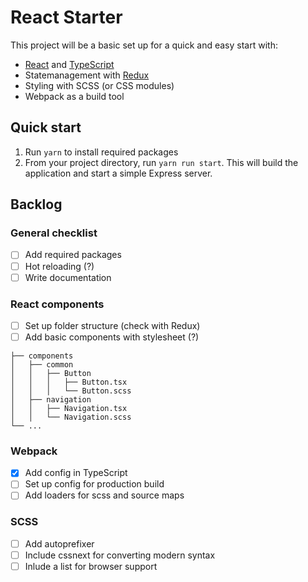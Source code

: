 # React Starter

This project will be a basic set up for a quick and easy start with:
- [React](https://reactjs.org/) and [TypeScript](https://www.typescriptlang.org/)
- Statemanagement with [Redux](https://redux.js.org/)
- Styling with SCSS (or CSS modules)
- Webpack as a build tool

## Quick start
1. Run `yarn` to install required packages
2. From your project directory, run `yarn run start`. This will build the application and start a simple Express server.

## Backlog

### General checklist 
- [ ] Add required packages
- [ ] Hot reloading (?)
- [ ] Write documentation
 
### React components
- [ ] Set up folder structure (check with Redux)
- [ ] Add basic components with stylesheet (?)

```
├── components
│   ├── common
│   │   ├── Button
│   │   │   ├── Button.tsx
│   │   │   └── Button.scss
│   ├── navigation
│   │   ├── Navigation.tsx
│   │   └── Navigation.scss
└── ...    
```


### Webpack
- [X] Add config in TypeScript
- [ ] Set up config for production build
- [ ] Add loaders for scss and source maps

### SCSS
- [ ] Add autoprefixer
- [ ] Include cssnext for converting modern syntax
- [ ] Inlude a list for browser support 
